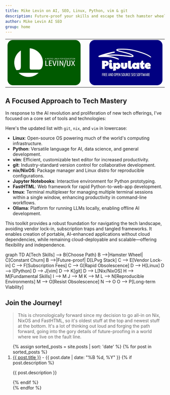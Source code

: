 ```yaml
---
title: Mike Levin on AI, SEO, Linux, Python, vim & git
description: Future-proof your skills and escape the tech hamster wheel with Linux, Python, vim & git (LPvg) including NixOS, Jupyter, FastHTML and an AI stack to resist obsolescence.
author: Mike Levin AI SEO
group: home
---
```


<table class="logos">
<tr>
<td class="hplg"><img src="/assets/logo/Levinux.PNG" border=0 /></td>
<td> </td>
<td class="hplg"><img src="/assets/logo/Pipulate.PNG" border=0 /></td>
</tr>
<tr>

<!--
<td class="hptd"><b><a href="/levinux/">A Micro Linux For Your
Education</a></b><br />Dispel the fear of Linux command-line with Levinux, the
Gom Jabbar of Linux. 20 MB and no install!</td>

<td style="background: black;">&nbsp;</td>

<td class="hptd"><b><a href="/pipulate/">Pipulate Free & Open Source
SEO</a></b><br />Follow along as I re-implement my SEO software for the new AI
reality, including LLM-assisted crawls.</td>
-->

</tr>
</table>

## A Focused Approach to Tech Mastery

In response to the AI revolution and proliferation of new tech offerings, I've focused on a core set of tools and technologies:

Here's the updated list with `git`, `nix`, and `vim` in lowercase:

- **Linux**: Open-source OS powering much of the world's computing infrastructure.
- **Python**: Versatile language for AI, data science, and general development.
- **vim**: Efficient, customizable text editor for increased productivity.
- **git**: Industry-standard version control for collaborative development.
- **nix/NixOS**: Package manager and Linux distro for reproducible configurations.
- **Jupyter Notebooks**: Interactive environment for Python prototyping.
- **FastHTML**: Web framework for rapid Python-to-web-app development.
- **tmux**: Terminal multiplexer for managing multiple terminal sessions within a single window, enhancing productivity in command-line workflows.
- **Ollama**: Platform for running LLMs locally, enabling offline AI development.

This toolkit provides a robust foundation for navigating the tech landscape,
avoiding vendor lock-in, subscription traps and tangled frameworks. It enables
creation of portable, AI-enhanced applications without cloud dependencies, while
remaining cloud-deployable and scalable—offering flexibility and independence.

<div class="mermaid">
graph TD
    A[Tech Skills] --> B{Choose Path}
    B -->|Hamster Wheel| C[Constant Churn]
    B -->|Future-proof| D[LPvg Stack]
    C --> E[Vendor Lock-in]
    C --> F[Subscription Fees]
    C --> G[Rapid Obsolescence]
    D --> H[Linux]
    D --> I[Python]
    D --> J[vim]
    D --> K[git]
    D --> L[Nix/NixOS]
    H --> M[Fundamental Skills]
    I --> M
    J --> M
    K --> M
    L --> N[Reproducible Environments]
    M --> O[Resist Obsolescence]
    N --> O
    O --> P[Long-term Viability]
</div>

## Join the Journey!

> This is chronologically forward since my decision to go all-in on Nix, NixOS
> and FastHTML, so it's oldest stuff at the top and newest stuff at the bottom.
> It's a lot of thinking out loud and forging the path forward, going into the
> gory details of future-proofing in a world where we live on the fault line.

<ol>
  {% assign sorted_posts = site.posts | sort: 'date' %}
  {% for post in sorted_posts %}
    <li>
      <a href="{{ post.url }}">{{ post.title }}</a>
      - <span>{{ post.date | date: "%B %d, %Y" }}</span>
      {% if post.description %}
        <p>{{ post.description }}</p>
      {% endif %}
    </li>
  {% endfor %}
</ol>

